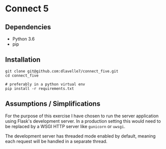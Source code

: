 # Connect 5

## Dependencies
* Python 3.6
* pip

## Installation
```
git clone git@github.com:dlavelle7/connect_five.git
cd connect_five

# preferably in a python virtual env
pip install -r requirements.txt
```

## Assumptions / Simplifications

For the purpose of this exercise I have chosen to run the server application
using Flask's development server. In a production setting this would need to be
replaced by a WSGI HTTP server like `gunicorn` or `uwsgi`.

The development server has threaded mode enabled by default, meaning each
request will be handled in a separate thread.
